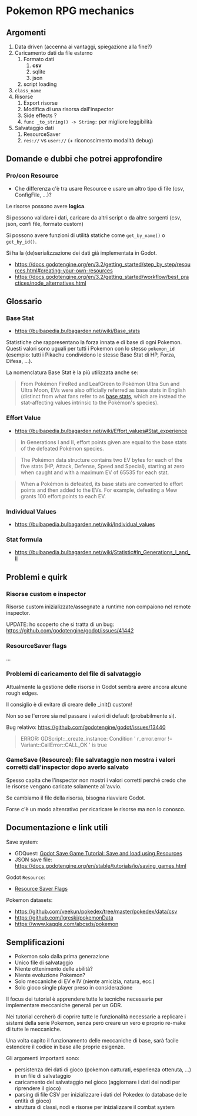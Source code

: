 # Pokemon RPG mechanics

## Argomenti

1. Data driven (accenna ai vantaggi, spiegazione alla fine?)
2. Caricamento dati da file esterno
   1. Formato dati
      1. **csv**
      2. sqlite
      3. json
   2. script loading
3. `class_name`
4. Risorse
   1. Export risorse
   2. Modifica di una risorsa dall'inspector
   3. Side effects ?
   4. `func _to_string() -> String:` per migliore leggibilità
5. Salvataggio dati
   1. ResourceSaver
   2. `res://` vs `user://` (+ riconoscimento modalità debug)

## Domande e dubbi che potrei approfondire

### Pro/con Resource

- Che differenza c'è tra usare Resource e usare un altro tipo di file (csv,
  ConfigFile, ...)?

Le risorse possono avere **logica**.

Si possono validare i dati, caricare da altri script o da altre sorgenti (csv,
json, confi file, formato custom)

Si possono avere funzioni di utilità statiche come `get_by_name()` o
`get_by_id()`.

Si ha la (de)serializzazione dei dati già implementata in Godot.

- https://docs.godotengine.org/en/3.2/getting_started/step_by_step/resources.html#creating-your-own-resources
- https://docs.godotengine.org/en/3.2/getting_started/workflow/best_practices/node_alternatives.html

## Glossario

### Base Stat

- https://bulbapedia.bulbagarden.net/wiki/Base_stats

Statistiche che rappresentano la forza innata e di base di ogni Pokemon.
Questi valori sono uguali per tutti i Pokemon con lo stesso `pokemon_id`
(esempio: tutti i Pikachu condividono le stesse Base Stat di HP, Forza,
Difesa, ...).

La nomenclatura Base Stat è la più utilizzata anche se:

> From Pokémon FireRed and LeafGreen to Pokémon Ultra Sun and Ultra Moon, EVs
> were also officially referred as base stats in English (distinct from what
> fans refer to as [base
> stats](https://bulbapedia.bulbagarden.net/wiki/Base_stats), which are instead
> the stat-affecting values intrinsic to the Pokémon's species).

### Effort Value

- https://bulbapedia.bulbagarden.net/wiki/Effort_values#Stat_experience

> In Generations I and II, effort points given are equal to the base stats of the
defeated Pokémon species.

> The Pokémon data structure contains two EV bytes for each of the five stats
> (HP, Attack, Defense, Speed and Special), starting at zero when caught and
> with a maximum EV of 65535 for each stat.

> When a Pokémon is defeated, its base stats are converted to effort points and
> then added to the EVs. For example, defeating a Mew grants 100 effort points
> to each EV.

### Individual Values

- https://bulbapedia.bulbagarden.net/wiki/Individual_values

### Stat formula

- https://bulbapedia.bulbagarden.net/wiki/Statistic#In_Generations_I_and_II

## Problemi e quirk

### Risorse custom e inspector

Risorse custom inizializzate/assegnate a runtime non compaiono nel remote
inspector.

UPDATE: ho scoperto che si tratta di un bug: https://github.com/godotengine/godot/issues/41442

### ResourceSaver flags

...

### Problemi di caricamento del file di salvataggio

Attualmente la gestione delle risorse in Godot sembra avere ancora alcune rough
edges.

Il consiglio è di evitare di creare delle _init() custom!

Non so se l'errore sia nel passare i valori di default (probabilmente sì).

Bug relativo: https://github.com/godotengine/godot/issues/13440

> ERROR: GDScript::_create_instance: Condition ' r_error.error != Variant::CallError::CALL_OK ' is true

### GameSave (Resource): file salvataggio non mostra i valori corretti dall'inspector dopo averlo salvato

Spesso capita che l'inspector non mostri i valori corretti perché credo che
le risorse vengano caricate solamente all'avvio.

Se cambiamo il file della risorsa, bisogna riavviare Godot.

Forse c'è un modo altenrativo per ricaricare le risorse ma non lo conosco.

## Documentazione e link utili

Save system:

- GDQuest: [Godot Save Game Tutorial: Save and load using Resources](https://youtu.be/ML-hiNytIqE)
- JSON save file: https://docs.godotengine.org/en/stable/tutorials/io/saving_games.html

Godot `Resource`:

- [Resource Saver Flags](https://docs.godotengine.org/en/stable/classes/class_resourcesaver.html?#enumerations)

Pokemon datasets:

- https://github.com/veekun/pokedex/tree/master/pokedex/data/csv
- https://github.com/lgreski/pokemonData
- https://www.kaggle.com/abcsds/pokemon

## Semplificazioni

- Pokemon solo dalla prima generazione
- Unico file di salvataggio
- Niente ottenimento delle abilità?
- Niente evoluzione Pokemon?
- Solo meccaniche di EV e IV (niente amicizia, natura, ecc.)
- Solo gioco single player preso in considerazione

Il focus dei tutorial è apprendere tutte le tecniche necessarie per implementare
meccaniche generali per un GDR.

Nei tutorial cercherò di coprire tutte le funzionalità necessarie a replicare
i sistemi della serie Pokemon, senza però creare un vero e proprio re-make di
tutte le meccaniche.

Una volta capito il funzionamento delle meccaniche di base, sarà facile
estendere il codice in base alle proprie esigenze.

Gli argomenti importanti sono:

- persistenza dei dati di gioco (pokemon catturati, esperienza ottenuta, ...) in
  un file di salvataggio
- caricamento del salvataggio nel gioco (aggiornare i dati dei nodi per
  riprendere il gioco)
- parsing di file CSV per inizializzare i dati del Pokedex (o database delle
  entità di gioco)
- struttura di classi, nodi e risorse per inizializzare il combat system
